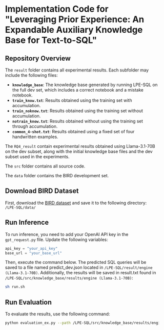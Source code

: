 # Implementation Code for "Leveraging Prior Experience: An Expandable Auxiliary Knowledge Base for Text-to-SQL"

## Repository Overview

The `result` folder contains all experimental results. Each subfolder may include the following files:

- **`knowledge_base`**: The knowledge base generated by running LPE-SQL on the full dev set, which includes a correct notebook and a mistake notebook.
- **`train_know.txt`**: Results obtained using the training set with accumulation.
- **`train_noknow.txt`**: Results obtained using the training set without accumulation.
- **`notrain_know.txt`**: Results obtained without using the training set through accumulation.
- **`common_4-shot.txt`**: Results obtained using a fixed set of four handwritten examples.

The `RQ4_result` contain experimental results obtained using Llama-3.1-70B on the dev subset, along with the initial knowledge base files and the dev subset used in the experiments.

The `src` folder contains all source code.

The `data` folder contains the BIRD development set.

## Download BIRD Dataset
First, download the [BIRD dataset](https://drive.google.com/drive/folders/1zcoVq3SZItFaTIc6HA7AR_eMdZqKVjpL?usp=sharing) and save it to the following directory:  
`/LPE-SQL/data/`

## Run Inference
To run inference, you need to add your OpenAI API key in the `gpt_request.py` file. Update the following variables:

```python
api_key = "your_api_key"
base_url = "your_base_url"
```

Then, execute the command below. The predicted SQL queries will be saved to a file named predict_dev.json located in `/LPE-SQL/result/engine (Llama-3.1-70B)`. Additionally, the results will be saved in result.txt found in 
`/LPE-SQL/src/knowledge_base/results/engine (Llama-3.1-70B)`:

```bash
sh run.sh
```

## Run Evaluation
To evaluate the results, use the following command:
```bash
python evaluation_ex.py --path /LPE-SQL/src/knowledge_base/results/engine/result.txt 
```
